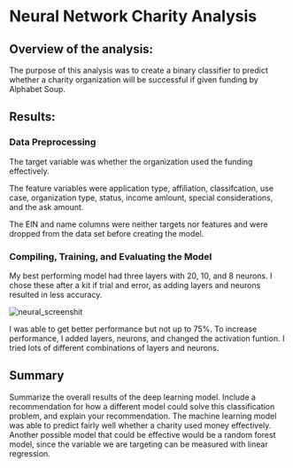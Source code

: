 # Neural Network Charity Analysis

## Overview of the analysis:

The purpose of this analysis was to create a binary classifier to predict whether a charity organization will be successful if given funding by Alphabet Soup.

## Results:

### Data Preprocessing
The target variable was whether the organization used the funding effectively. 

The feature variables were application type, affiliation, classifcation, use case, organization type, status, income amlount, special considerations, and the ask amount.

The EIN and name columns were neither targets nor features and were dropped from the data set before creating the model.

### Compiling, Training, and Evaluating the Model
My best performing model had three layers with 20, 10, and 8 neurons. I chose these after a kit if trial and error, as adding layers and neurons resulted in less accuracy.<br>

![neural_screenshit](https://i.imgur.com/U8Sqepl.png)

I was able to get better performance but not up to 75%. To increase performance, I added layers, neurons, and changed the activation funtion. I tried lots of different combinations of layers and neurons.

## Summary
Summarize the overall results of the deep learning model. Include a recommendation for how a different model could solve this classification problem, and explain your recommendation.
The machine learning model was able to predict fairly well whether a charity used money effectively. Another possible model that could be effective would be a random forest model, since the variable we are targeting can be measured with linear regression.
